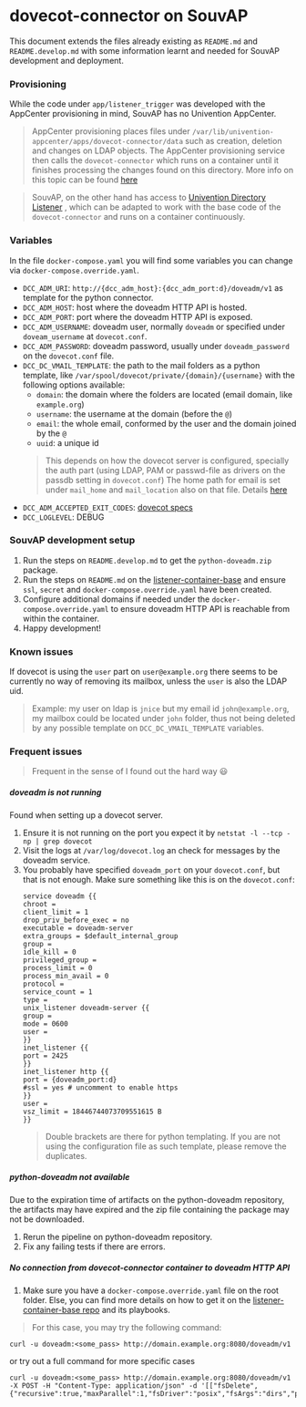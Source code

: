 # dovecot-connector on SouvAP

This document extends the files already existing as `README.md` and
`README.develop.md` with some information learnt and needed for SouvAP
development and deployment.

### Provisioning

While the code under `app/listener_trigger` was developed with the AppCenter
provisioning in mind, SouvAP has no Univention AppCenter.

> AppCenter provisioning places files under `/var/lib/univention-appcenter/apps/dovecot-connector/data`
> such as creation, deletion and changes on LDAP objects. The AppCenter
> provisioning service then calls the `dovecot-connector` which runs on a
> container until it finishes processing the changes found on this directory.
> More info on this topic can be found [here](https://docs.software-univention.de/app-center/5.0/en/identity_management.html#provisioning)

> SouvAP, on the other hand has access to
> [Univention Directory Listener](https://docs.software-univention.de/developer-reference/5.0/en/listener/index.html)
> , which can be adapted to work with the base code of the `dovecot-connector`
and runs on a container continuously.


### Variables

In the file `docker-compose.yaml` you will find some variables you can change via `docker-compose.override.yaml`.
* `DCC_ADM_URI`: `http://{dcc_adm_host}:{dcc_adm_port:d}/doveadm/v1` as template for the python connector.
* `DCC_ADM_HOST`: host where the doveadm HTTP API is hosted.
* `DCC_ADM_PORT`: port where the doveadm HTTP API is exposed.
* `DCC_ADM_USERNAME`: doveadm user, normally `doveadm` or specified under `doveam_username` at `dovecot.conf`.
* `DCC_ADM_PASSWORD`: doveadm password, usually under `doveadm_password` on the `dovecot.conf` file.
* `DCC_DC_VMAIL_TEMPLATE`: the path to the mail folders as a python template, like `/var/spool/dovecot/private/{domain}/{username}` with the following options available:
    * `domain`: the domain where the folders are located (email domain, like `example.org`)
    * `username`: the username at the domain (before the `@`)
    * `email`: the whole email, conformed by the user and the domain joined by the `@`
    * `uuid`: a unique id
    > This depends on how the dovecot server is configured, specially the auth part
    > (using LDAP, PAM or passwd-file as drivers on the passdb setting in `dovecot.conf`)
    > The home path for email is set under `mail_home` and `mail_location` also on that file.
    > Details [here](https://doc.dovecot.org/configuration_manual/mail_location/#mail-location-settings)
* `DCC_ADM_ACCEPTED_EXIT_CODES`: [dovecot specs](https://doc.dovecot.org/admin_manual/error_codes/)
* `DCC_LOGLEVEL`: DEBUG


### SouvAP development setup

1. Run the steps on `README.develop.md` to get the `python-doveadm.zip` package.
2. Run the steps on `README.md` on the [listener-container-base](https://git.knut.univention.de/univention/customers/dataport/upx/container-listener-base) and ensure `ssl`, `secret` and `docker-compose.override.yaml` have been created.
3. Configure additional domains if needed under the `docker-compose.override.yaml` to ensure doveadm HTTP API is reachable from within the container.
4. Happy development!

### Known issues

If dovecot is using the `user` part on `user@example.org` there seems to be
currently no way of removing its mailbox, unless the `user` is also the LDAP uid.

> Example: my user on ldap is `jnice` but my email id `john@example.org`, my
> mailbox could be located under `john` folder, thus not being deleted by
> any possible template on `DCC_DC_VMAIL_TEMPLATE` variables.

### Frequent issues

> Frequent in the sense of I found out the hard way 😃

##### doveadm is not running

Found when setting up a dovecot server.

1. Ensure it is not running on the port you expect it by `netstat -l --tcp -np | grep dovecot`
2. Visit the logs at `/var/log/dovecot.log` an check for messages by the doveadm service.
3. You probably have specified `doveadm_port` on your `dovecot.conf`, but that is not enough. Make sure something like this is on the `dovecot.conf`:
    ```
    service doveadm {{
    chroot =
    client_limit = 1
    drop_priv_before_exec = no
    executable = doveadm-server
    extra_groups = $default_internal_group
    group =
    idle_kill = 0
    privileged_group =
    process_limit = 0
    process_min_avail = 0
    protocol =
    service_count = 1
    type =
    unix_listener doveadm-server {{
    group =
    mode = 0600
    user =
    }}
    inet_listener {{
    port = 2425
    }}
    inet_listener http {{
    port = {doveadm_port:d}
    #ssl = yes # uncomment to enable https
    }}
    user =
    vsz_limit = 18446744073709551615 B
    }}
    ```
    > Double brackets are there for python templating. If you are not using the
    > configuration file as such template, please remove the duplicates.

##### python-doveadm not available

Due to the expiration time of artifacts on the python-doveadm repository,
the artifacts may have expired and the zip file containing the package may not
be downloaded.
1. Rerun the pipeline on python-doveadm repository.
2. Fix any failing tests if there are errors.

##### No connection from dovecot-connector container to doveadm HTTP API

1. Make sure you have a `docker-compose.override.yaml` file on the root folder. Else, you can find more details on how to get it on the [listener-container-base repo](https://git.knut.univention.de/univention/customers/dataport/upx/container-listener-base) and its playbooks.

> For this case, you may try the following command:
```
curl -u doveadm:<some_pass> http://domain.example.org:8080/doveadm/v1
```
or try out a full command for more specific cases
```
curl -u doveadm:<some_pass> http://domain.example.org:8080/doveadm/v1 -X POST -H "Content-Type: application/json" -d '[["fsDelete",{"recursive":true,"maxParallel":1,"fsDriver":"posix","fsArgs":"dirs","path":"/var/spool/dovecot/private/<some_domain>/<some_user>"},"tag1"]]'
```
